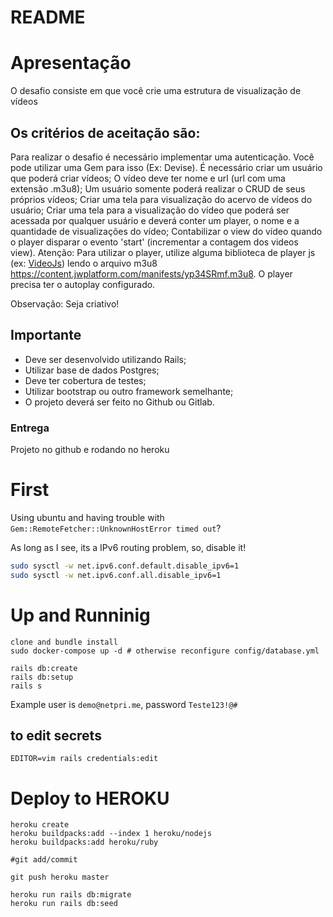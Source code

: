 # README

# Apresentação

O desafio consiste em que você crie uma estrutura de visualização de vídeos

## Os critérios de aceitação são:

Para realizar o desafio é necessário implementar uma autenticação. Você pode utilizar uma Gem para isso (Ex: Devise).
É necessário criar um usuário que poderá criar vídeos;
O vídeo deve ter nome e url (url com uma extensão .m3u8);
Um usuário somente poderá realizar o CRUD de seus próprios vídeos;
Criar uma tela para visualização do acervo de vídeos do usuário;
Criar uma tela para a visualização do vídeo que poderá ser acessada por qualquer usuário e deverá conter um player, o nome e a quantidade de visualizações do vídeo;
Contabilizar o view do vídeo quando o player disparar o evento 'start' (incrementar a contagem dos videos view).
Atenção: Para utilizar o player, utilize alguma biblioteca de player js (ex: [VideoJs](http://videojs.github.io/videojs-contrib-hls/)) lendo o arquivo m3u8 https://content.jwplatform.com/manifests/yp34SRmf.m3u8. O player precisa ter o autoplay configurado.

Observação: Seja criativo!

## Importante

* Deve ser desenvolvido utilizando Rails;
* Utilizar base de dados Postgres;
* Deve ter cobertura de testes;
* Utilizar bootstrap ou outro framework semelhante;
* O projeto deverá ser feito no Github ou Gitlab.

### Entrega

Projeto no github e rodando no heroku

# First

Using ubuntu and having trouble with `Gem::RemoteFetcher::UnknownHostError timed out`?

As long as I see, its a IPv6 routing problem, so, disable it!

```bash
sudo sysctl -w net.ipv6.conf.default.disable_ipv6=1
sudo sysctl -w net.ipv6.conf.all.disable_ipv6=1
```

# Up and Runninig

```
clone and bundle install
sudo docker-compose up -d # otherwise reconfigure config/database.yml

rails db:create
rails db:setup
rails s
```

Example user is `demo@netpri.me`, password `Teste123!@#`

## to edit secrets

`EDITOR=vim rails credentials:edit`

# Deploy to HEROKU

```
heroku create
heroku buildpacks:add --index 1 heroku/nodejs
heroku buildpacks:add heroku/ruby

#git add/commit

git push heroku master

heroku run rails db:migrate
heroku run rails db:seed
```

